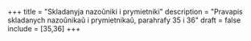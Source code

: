 +++
title = "Skladanyja nazoŭniki i prymietniki"
description = "Pravapis skladanych nazoŭnikaŭ i prymietnikaŭ, parahrafy 35 i 36"
draft = false
include = [35,36]
+++
